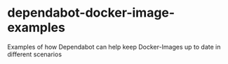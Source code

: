 # dependabot-docker-image-examples
Examples of how Dependabot can help keep Docker-Images up to date in different scenarios
